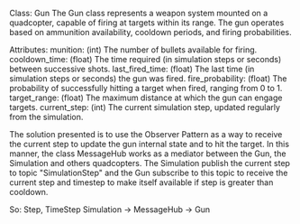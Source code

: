Class: Gun
The Gun class represents a weapon system mounted on a quadcopter, capable of firing at targets within its range. The gun operates based on ammunition availability, cooldown periods, and firing probabilities.

Attributes:
munition: (int) The number of bullets available for firing.
cooldown_time: (float) The time required (in simulation steps or seconds) between successive shots.
last_fired_time: (float) The last time (in simulation steps or seconds) the gun was fired.
fire_probability: (float) The probability of successfully hitting a target when fired, ranging from 0 to 1.
target_range: (float) The maximum distance at which the gun can engage targets.
current_step: (int) The current simulation step, updated regularly from the simulation.

The solution presented is to use the Observer Pattern as a way to receive the current step to update the gun internal state and to hit the target.
In this manner, the class MessageHub works as a mediator between the Gun, the Simulation and others quadcopters. The Simulation publish the current step to topic "SimulationStep" and the Gun subscribe to this topic to receive the current step and timestep to make itself available if step is greater than cooldown.

So: Step, TimeStep
Simulation -> MessageHub -> Gun
